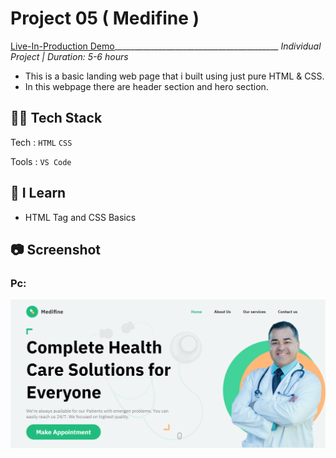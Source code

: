 # Project 05 ( Medifine )
[Live-In-Production Demo](https://regal-kelpie-0e5aef.netlify.app/)_________________________________________ _Individual Project | Duration: 5-6 hours_ <br>
- This is a basic landing web page that i built using just pure HTML & CSS. <br>
 - In this webpage there are header section and hero section.

## 👨‍💻 Tech Stack
Tech : `HTML` `CSS` <br>

Tools : `VS Code`

## 📝 I Learn
- HTML Tag and CSS Basics

## 📷 Screenshot

### Pc:

<img src="./output.png" alt="Output">

